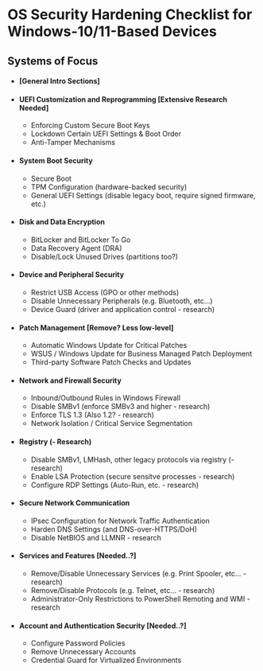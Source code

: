 # OS Security Hardening Checklist for Windows-10/11-Based Devices

## Systems of Focus

- #### [General Intro Sections]

- #### UEFI Customization and Reprogramming [Extensive Research Needed]
	- Enforcing Custom Secure Boot Keys
	- Lockdown Certain UEFI Settings & Boot Order
	- Anti-Tamper Mechanisms

- #### System Boot Security
	- Secure Boot
	- TPM Configuration (hardware-backed security)
	- General UEFI Settings (disable legacy boot, require signed firmware, etc.)

- #### Disk and Data Encryption
	- BitLocker and BitLocker To Go
	- Data Recovery Agent (DRA)
	- Disable/Lock Unused Drives (partitions too?)
	
- #### Device and Peripheral Security
	- Restrict USB Access (GPO or other methods)
	- Disable Unnecessary Peripherals (e.g. Bluetooth, etc...)
	- Device Guard (driver and application control - research)

- #### Patch Management [Remove? Less low-level]
	- Automatic Windows Update for Critical Patches
	- WSUS / Windows Update for Business Managed Patch Deployment
	- Third-party Software Patch Checks and Updates

- #### Network and Firewall Security
	- Inbound/Outbound Rules in Windows Firewall
	- Disable SMBv1 (enforce SMBv3 and higher - research)
	- Enforce TLS 1.3 (Also 1.2? - research)
	- Network Isolation / Critical Service Segmentation

- #### Registry (- Research)
	- Disable SMBv1, LMHash, other legacy protocols via registry (- research)
	- Enable LSA Protection (secure sensitve processes - research)
	- Configure RDP Settings (Auto-Run, etc. - research)

- #### Secure Network Communication
	- IPsec Configuration for Network Traffic Authentication
	- Harden DNS Settings (and DNS-over-HTTPS/DoH)
	- Disable NetBIOS and LLMNR - research

- #### Services and Features [Needed..?]
	- Remove/Disable Unnecessary Services (e.g. Print Spooler, etc... - research)
	- Remove/Disable Protocols (e.g. Telnet, etc... - research)
	- Administrator-Only Restrictions to PowerShell Remoting and WMI - research

- #### Account and Authentication Security [Needed..?]
	- Configure Password Policies
	- Remove Unnecessary Accounts
	- Credential Guard for Virtualized Environments